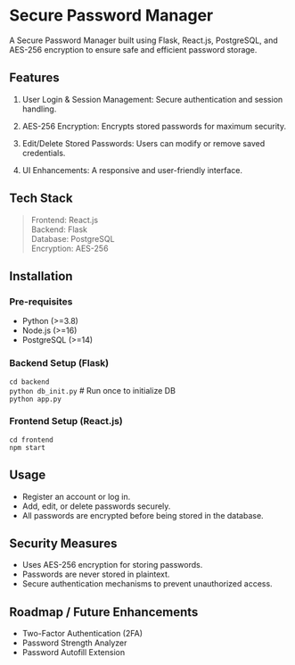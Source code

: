 # Secure Password Manager

A Secure Password Manager built using Flask, React.js, PostgreSQL, and AES-256 encryption to ensure safe and efficient password storage.

## Features

1. User Login & Session Management: Secure authentication and session handling.

2. AES-256 Encryption: Encrypts stored passwords for maximum security.

3. Edit/Delete Stored Passwords: Users can modify or remove saved credentials.

4. UI Enhancements: A responsive and user-friendly interface.

## Tech Stack

> Frontend: React.js  
> Backend: Flask  
> Database: PostgreSQL  
> Encryption: AES-256


## Installation
### Pre-requisites
- Python (>=3.8)
- Node.js (>=16)
- PostgreSQL (>=14)

### Backend Setup (Flask)
`cd backend`  
`python db_init.py`  # Run once to initialize DB  
`python app.py`

### Frontend Setup (React.js)
`cd frontend`  
`npm start`

## Usage
- Register an account or log in.
- Add, edit, or delete passwords securely.
- All passwords are encrypted before being stored in the database.

## Security Measures
- Uses AES-256 encryption for storing passwords.
- Passwords are never stored in plaintext.
- Secure authentication mechanisms to prevent unauthorized access.

## Roadmap / Future Enhancements
- Two-Factor Authentication (2FA)
- Password Strength Analyzer
- Password Autofill Extension